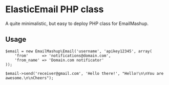# ElasticEmail PHP class

A quite minimalistic, but easy to deploy PHP class for EmailMashup.

## Usage

    $email = new EmailMashup\Email('username', 'apikey12345', array(
    	'from'      => 'notifications@domain.com',
    	'from_name' => 'Domain.com notificator'
    ));

    $email->send('receiver@gmail.com', 'Hello there!', "Hello!\n\nYou are awesome.\n\nCheers");